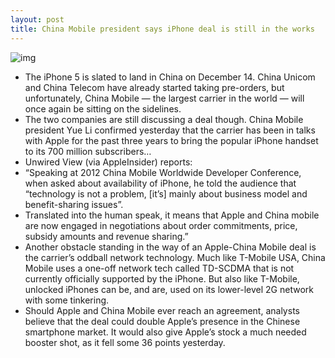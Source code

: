 ```yaml
---
layout: post
title: China Mobile president says iPhone deal is still in the works
---
```

![img](http://media.idownloadblog.com/wp-content/uploads/2012/03/china-mobile-e1330969893625.jpg)
* The iPhone 5 is slated to land in China on December 14. China Unicom and China Telecom have already started taking pre-orders, but unfortunately, China Mobile — the largest carrier in the world — will once again be sitting on the sidelines.
* The two companies are still discussing a deal though. China Mobile president Yue Li confirmed yesterday that the carrier has been in talks with Apple for the past three years to bring the popular iPhone handset to its 700 million subscribers…
* Unwired View (via AppleInsider) reports:
* “Speaking at 2012 China Mobile Worldwide Developer Conference, when asked about availability of iPhone, he told the audience that “technology is not a problem, [it’s] mainly about business model and benefit-sharing issues”.
* Translated into the human speak, it means that Apple and China mobile are now engaged in negotiations about order commitments, price, subsidy amounts and revenue sharing.”
* Another obstacle standing in the way of an Apple-China Mobile deal is the carrier’s oddball network technology. Much like T-Mobile USA, China Mobile uses a one-off network tech called TD-SCDMA that is not currently officially supported by the iPhone. But also like T-Mobile, unlocked iPhones can be, and are, used on its lower-level 2G network with some tinkering.
* Should Apple and China Mobile ever reach an agreement, analysts believe that the deal could double Apple’s presence in the Chinese smartphone market. It would also give Apple’s stock a much needed booster shot, as it fell some 36 points yesterday.

